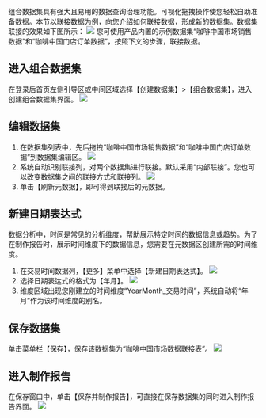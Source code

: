 组合数据集具有强大且易用的数据查询治理功能。可视化拖拽操作使您轻松自助准备数据。本节以联接数据为例，向您介绍如何联接数据，形成新的数据集。数据集联接的效果如下图所示：
![](https://main.qcloudimg.com/raw/b5575d1b3c918323287a23b0b7607802.png)
您可使用产品内置的示例数据集“咖啡中国市场销售数据”和“咖啡中国门店订单数据”，按照下文的步骤，联接数据。

## 进入组合数据集
在登录后首页左侧引导区或中间区域选择【创建数据集】>【组合数据集】，进入创建组合数据集界面。
![](https://main.qcloudimg.com/raw/bb46925e3b576a73c50b145c28e35ef0.png)

## 编辑数据集
1. 在数据集列表中，先后拖拽“咖啡中国市场销售数据”和“咖啡中国门店订单数据”到数据集编辑区。
![](https://main.qcloudimg.com/raw/d0442538ffc321d4d3cc35bfe5cb9b01.png)
2. 系统自动识别联接列，对两个数据集进行联接。默认采用“内部联接”。您也可以改变数据集之间的联接方式和联接列。
![](https://main.qcloudimg.com/raw/8156c27cdf19a60c4742137183f090cf.png)
3. 单击【刷新元数据】，即可得到联接后的元数据。

## 新建日期表达式
数据分析中，时间是常见的分析维度，帮助展示特定时间的数据信息或趋势。为了在制作报告时，展示时间维度下的数据信息，您需要在元数据区创建所需的时间维度。
1. 在交易时间数据列，【更多】菜单中选择【新建日期表达式】。
![](https://main.qcloudimg.com/raw/c16656ddb6e9dcb36c05a8014f62ec59.png)
2. 选择日期表达式的格式为【年月】。
![](https://main.qcloudimg.com/raw/7506f0ebb572e5c9bbd503f6cfc0bf4d.png)
3. 维度区域出现您刚建立的时间维度“YearMonth\_交易时间”，系统自动将“年月”作为该时间维度的别名。

## 保存数据集
单击菜单栏【保存】，保存该数据集为“咖啡中国市场数据联接表”。
![](https://main.qcloudimg.com/raw/9d65a38caff2ca7fcb30ff434da55caa.png)

## 进入制作报告
在保存窗口中，单击【保存并制作报告】，可直接在保存数据集的同时进入制作报告界面。
![](https://main.qcloudimg.com/raw/89246030cb7bf116b0249f775402d4a7.png)
